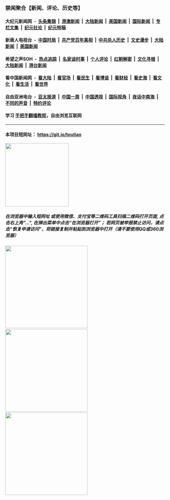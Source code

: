 ### 禁闻聚合【新闻、评论、历史等】

#### 大纪元新闻网 &nbsp;-&nbsp; [头条集锦](indexes/E头条集锦.md?t=02110122) &nbsp;|&nbsp; [港澳新闻](indexes/E港澳新闻.md?t=02110122)  &nbsp;|&nbsp; [大陆新闻](indexes/E大陆新闻.md?t=02110122) &nbsp;|&nbsp; [美国新闻](indexes/E美国新闻.md?t=02110122) &nbsp;|&nbsp; [国际新闻](indexes/E国际新闻.md?t=02110122) &nbsp;|&nbsp; [专栏文集](indexes/E专栏文集.md?t=02110122) &nbsp;|&nbsp; [纪元社论](indexes/E纪元社论.md?t=02110122) &nbsp;|&nbsp; [纪元特稿](indexes/E纪元特稿.md?t=02110122) 

#### 新唐人电视台 &nbsp;-&nbsp; [中国时局](indexes/N中国时局.md?t=02110122) &nbsp;|&nbsp; [共产党百年真相](indexes/N共产党百年真相.md?t=02110122) &nbsp;|&nbsp; [中共杀人历史](indexes/N中共杀人历史.md?t=02110122) &nbsp;|&nbsp; [文史漫步](indexes/N文史漫步.md?t=02110122) &nbsp;|&nbsp; [大陆新闻](indexes/N大陆新闻.md?t=02110122) &nbsp;|&nbsp; [美国新闻](indexes/N美国新闻.md?t=02110122)

#### 希望之声SOH &nbsp;-&nbsp; [热点追踪](indexes/H热点追踪.md?t=02110122) &nbsp;|&nbsp; [名家谈时事](indexes/H名家谈时事.md?t=02110122) &nbsp;|&nbsp; [个人评论](indexes/H个人评论.md?t=02110122)  &nbsp;|&nbsp; [红朝解密](indexes/H红朝解密.md?t=02110122) &nbsp;|&nbsp; [文化寻根](indexes/H文化寻根.md?t=02110122) &nbsp;|&nbsp; [大陆新闻](indexes/H大陆新闻.md?t=02110122) &nbsp;|&nbsp; [港台新闻](indexes/H港台新闻.md?t=02110122)

#### 看中国新闻网 &nbsp;-&nbsp; [看大陆](indexes/S看大陆.md?t=02110122) &nbsp;|&nbsp; [看官场](indexes/S看官场.md?t=02110122) &nbsp;|&nbsp; [看民生](indexes/S看民生.md?t=02110122)  &nbsp;|&nbsp; [看博谈](indexes/S看博谈.md?t=02110122) &nbsp;|&nbsp; [看财经](indexes/S看财经.md?t=02110122) &nbsp;|&nbsp; [看史海](indexes/S看史海.md?t=02110122) &nbsp;|&nbsp; [看文化](indexes/S看文化.md?t=02110122) &nbsp;|&nbsp; [看生活](indexes/S看生活.md?t=02110122) &nbsp;|&nbsp; [看世界](indexes/S看世界.md?t=02110122)

#### 自由亚洲电台 &nbsp;-&nbsp; [亚太报道](indexes/R亚太报道.md?t=02110122) &nbsp;|&nbsp; [中国一周](indexes/R中国一周.md?t=02110122) &nbsp;|&nbsp; [中国透视](indexes/R中国透视.md?t=02110122)  &nbsp;|&nbsp; [国际视角](indexes/R国际视角.md?t=02110122) &nbsp;|&nbsp; [夜话中南海](indexes/R夜话中南海.md?t=02110122) &nbsp;|&nbsp; [不同的声音](indexes/R不同的声音.md?t=02110122) &nbsp;|&nbsp; [特约评论](indexes/R特约评论.md?t=02110122)

#### 学习 [手把手翻墙教程](https://github.com/gfw-breaker/guides/wiki)，自由浏览互联网

----

#### 本项目短网址： https://git.io/toutiao
<img src="https://raw.githubusercontent.com/gfw-breaker/banned-news/master/scripts/img/qr.png" width="200px"/>  

##### 在浏览器中输入短网址 或使用微信、支付宝等二维码工具扫描二维码打开页面, 点击右上角"...", 在弹出菜单中点击“在浏览器打开”； 若网页被举报禁止访问，请点击“恢复申请访问”，将链接复制并粘贴到浏览器中打开（请不要使用QQ或360浏览器）

<img src="https://raw.githubusercontent.com/gfw-breaker/banned-news/master/scripts/img/1.png" width="260px"/> &nbsp; <img src="https://raw.githubusercontent.com/gfw-breaker/banned-news/master/scripts/img/2.png" width="260px"/> &nbsp; <img src="https://raw.githubusercontent.com/gfw-breaker/banned-news/master/scripts/img/3.png" width="260px"/>
